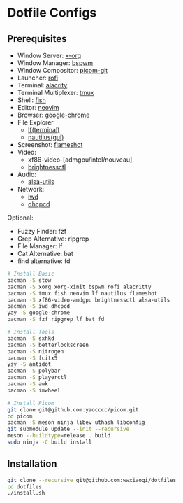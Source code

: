 # Dotfile Configs

## Prerequisites

- Window Server: [x-org](https://www.x.org/wiki/)
- Window Manager: [bspwm](https://github.com/baskerville/bspwm)
- Window Compositor: [picom-git](https://github.com/yaocccc/picom)
- Launcher: [rofi](https://github.com/davatorium/rofi)
- Terminal: [alacrity](https://github.com/alacritty/alacritty)
- Terminal Multiplexer: [tmux](https://github.com/tmux/tmux)
- Shell: [fish](https://github.com/fish-shell/fish-shell)
- Editor: [neovim](https://github.com/neovim/neovim)
- Browser: [google-chrome](https://aur.archlinux.org/packages/google-chrome)
- File Explorer
  - [lf(terminal)](https://github.com/gokcehan/lf)
  - [nautilus(gui)](https://wiki.gnome.org/Apps/Files)
- Screenshot: [flameshot](https://github.com/flameshot-org/flameshot)
- Video:
  - xf86-video-[admgpu/intel/nouveau]
  - [brightnessctl](https://github.com/Hummer12007/brightnessctl)
- Audio:
  - [alsa-utils](https://www.alsa-project.org/wiki/Main_Page)
- Network:
  - [iwd](https://git.kernel.org/pub/scm/network/wireless/iwd.git/)
  - [dhcpcd](https://roy.marples.name/projects/dhcpcd/)

Optional:

- Fuzzy Finder: fzf
- Grep Alternative: ripgrep
- File Manager: lf
- Cat Alternative: bat
- find alternative: fd

```bash
# Install Basic
pacman -S stow
pacman -S xorg xorg-xinit bspwm rofi alacritty
pacman -S tmux fish neovim lf nautilus flameshot
pacman -S xf86-video-amdgpu brightnessctl alsa-utils
pacman -S iwd dhcpcd
yay -S google-chrome
pacman -S fzf ripgrep lf bat fd
```

```bash
# Install Tools
pacman -S sxhkd
pacman -S betterlockscreen
pacman -S nitrogen
pacman -S fcitx5
ysy -S antidot
pacman -S polybar
pacman -S playerctl
pacman -S awk
pacman -S imwheel
```

```bash
# Install Picom
git clone git@github.com:yaocccc/picom.git
cd picom
pacman -S meson ninja libev uthash libconfig
git submodule update --init --recursive
meson --buildtype=release . build
sudo ninja -C build install
```

## Installation

```bash
git clone --recursive git@github.com:wwxiaoqi/dotfiles
cd dotfiles
./install.sh
```
